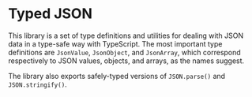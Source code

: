 # Typed JSON

This library is a set of type definitions and utilities
for dealing with JSON data in a type-safe way with TypeScript.
The most important type definitions are `JsonValue`, `JsonObject`,
and `JsonArray`, which correspond respectively to JSON values,
objects, and arrays, as the names suggest.

The library also exports safely-typed versions of `JSON.parse()`
and `JSON.stringify()`.
